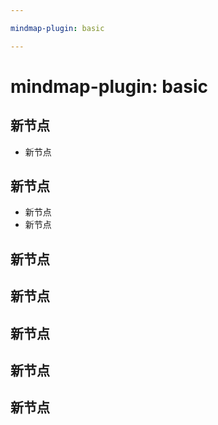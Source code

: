 ```yaml
---

mindmap-plugin: basic

---
```


# mindmap-plugin: basic

## 新节点
- 新节点

## 

## 新节点
- 新节点
- 新节点

## 新节点

## 新节点

## 新节点

## 新节点

## 

## 新节点